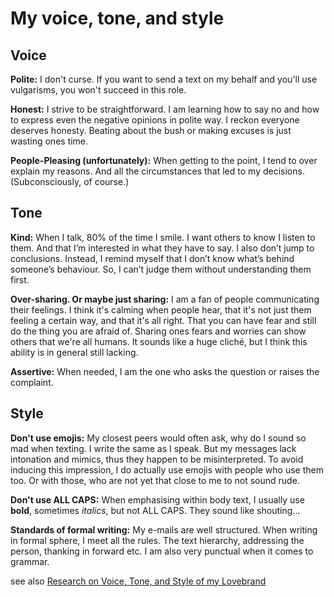 # My voice, tone, and style 

## Voice

**Polite:** I don't curse. If you want to send a text on my behalf and you'll use vulgarisms, you won't succeed in this role.
  
**Honest:** I strive to be straightforward. I am learning how to say no and how to express even the negative opinions in polite way. I reckon everyone deserves honesty. Beating about the bush or making excuses is just wasting ones time.

**People-Pleasing (unfortunately):** When getting to the point, I tend to over explain my reasons. And all the circumstances that led to my decisions. (Subconsciously, of course.) 

  <!-- The other side of my honesty is that I sometimes don't know the border line...I sometimes don't know how to serve the information in appropriate way -->

## Tone

**Kind:** When I talk, 80% of the time I smile. I want others to know I listen to them. And that I’m interested in what they have to say. I also don’t jump to conclusions. Instead, I remind myself that I don’t know what’s behind someone’s behaviour. So, I can’t judge them without understanding them first.

**Over-sharing. Or maybe just sharing:** I am a fan of people communicating their feelings. I think it's calming when people hear, that it's not just them feeling a certain way, and that it's all right. That you can have fear and still do the thing you are afraid of. Sharing ones fears and worries can show others that we're all humans. It sounds like a huge cliché, but I think this ability is in general still lacking.

**Assertive:** When needed, I am the one who asks the question or raises the complaint. 

## Style

**Don't use emojis:** My closest peers would often ask, why do I sound so mad when texting. I write the same as I speak. But my messages lack intonation and mimics, thus they happen to be misinterpreted. To avoid inducing this impression, I do actually use emojis with people who use them too. Or with those, who are not yet that close to me to not sound rude.

**Don't use ALL CAPS:** When emphasising within body text, I usually use **bold**, sometimes *italics*, but not ALL CAPS. They sound like shouting...

**Standards of formal writing:** My e-mails are well structured. When writing in formal sphere, I meet all the rules. The text hierarchy, addressing the person, thanking in forward etc. I am also very punctual when it comes to grammar.

see also [Research on Voice, Tone, and Style of my Lovebrand](patagonia.md)
